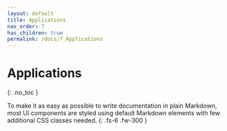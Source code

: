 ```yaml
---
layout: default
title: Applications
nav_order: 7
has_children: true
permalink: /docs/7_Applications
---
```


# Applications
{: .no_toc }

To make it as easy as possible to write documentation in plain Markdown, most UI components are styled using default Markdown elements with few additional CSS classes needed.
{: .fs-6 .fw-300 }
